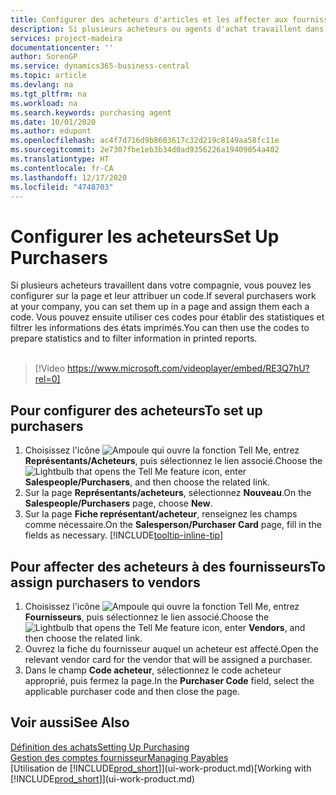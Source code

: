 ```yaml
---
title: Configurer des acheteurs d'articles et les affecter aux fournisseurs| Microsoft Docs
description: Si plusieurs acheteurs ou agents d'achat travaillent dans votre compagnie, vous pouvez les planifier pour l'analyse statistique.
services: project-madeira
documentationcenter: ''
author: SorenGP
ms.service: dynamics365-business-central
ms.topic: article
ms.devlang: na
ms.tgt_pltfrm: na
ms.workload: na
ms.search.keywords: purchasing agent
ms.date: 10/01/2020
ms.author: edupont
ms.openlocfilehash: ac4f7d716d9b8603617c32d219c8149aa58fc11e
ms.sourcegitcommit: 2e7307fbe1eb3b34d0ad9356226a19409054a402
ms.translationtype: HT
ms.contentlocale: fr-CA
ms.lasthandoff: 12/17/2020
ms.locfileid: "4748703"
---
```

# <a name="set-up-purchasers"></a><span data-ttu-id="3dafb-103">Configurer les acheteurs</span><span class="sxs-lookup"><span data-stu-id="3dafb-103">Set Up Purchasers</span></span>
<span data-ttu-id="3dafb-104">Si plusieurs acheteurs travaillent dans votre compagnie, vous pouvez les configurer sur la page et leur attribuer un code.</span><span class="sxs-lookup"><span data-stu-id="3dafb-104">If several purchasers work at your company, you can set them up in a page and assign them each a code.</span></span> <span data-ttu-id="3dafb-105">Vous pouvez ensuite utiliser ces codes pour établir des statistiques et filtrer les informations des états imprimés.</span><span class="sxs-lookup"><span data-stu-id="3dafb-105">You can then use the codes to prepare statistics and to filter information in printed reports.</span></span><br><br>  

> [!Video https://www.microsoft.com/videoplayer/embed/RE3Q7hU?rel=0]

## <a name="to-set-up-purchasers"></a><span data-ttu-id="3dafb-106">Pour configurer des acheteurs</span><span class="sxs-lookup"><span data-stu-id="3dafb-106">To set up purchasers</span></span>
1. <span data-ttu-id="3dafb-107">Choisissez l'icône ![Ampoule qui ouvre la fonction Tell Me](media/ui-search/search_small.png "Dites-moi ce que vous voulez faire"), entrez **Représentants/Acheteurs**, puis sélectionnez le lien associé.</span><span class="sxs-lookup"><span data-stu-id="3dafb-107">Choose the ![Lightbulb that opens the Tell Me feature](media/ui-search/search_small.png "Tell me what you want to do") icon, enter **Salespeople/Purchasers**, and then choose the related link.</span></span>
2. <span data-ttu-id="3dafb-108">Sur la page **Représentants/acheteurs**, sélectionnez **Nouveau**.</span><span class="sxs-lookup"><span data-stu-id="3dafb-108">On the **Salespeople/Purchasers** page, choose **New**.</span></span>
3. <span data-ttu-id="3dafb-109">Sur la page **Fiche représentant/acheteur**, renseignez les champs comme nécessaire.</span><span class="sxs-lookup"><span data-stu-id="3dafb-109">On the **Salesperson/Purchaser Card** page, fill in the fields as necessary.</span></span> [!INCLUDE[tooltip-inline-tip](includes/tooltip-inline-tip_md.md)]

## <a name="to-assign-purchasers-to-vendors"></a><span data-ttu-id="3dafb-110">Pour affecter des acheteurs à des fournisseurs</span><span class="sxs-lookup"><span data-stu-id="3dafb-110">To assign purchasers to vendors</span></span>
1. <span data-ttu-id="3dafb-111">Choisissez l'icône ![Ampoule qui ouvre la fonction Tell Me](media/ui-search/search_small.png "Dites-moi ce que vous voulez faire"), entrez **Fournisseurs**, puis sélectionnez le lien associé.</span><span class="sxs-lookup"><span data-stu-id="3dafb-111">Choose the ![Lightbulb that opens the Tell Me feature](media/ui-search/search_small.png "Tell me what you want to do") icon, enter **Vendors**, and then choose the related link.</span></span>
2. <span data-ttu-id="3dafb-112">Ouvrez la fiche du fournisseur auquel un acheteur est affecté.</span><span class="sxs-lookup"><span data-stu-id="3dafb-112">Open the relevant vendor card for the vendor that will be assigned a purchaser.</span></span>
3. <span data-ttu-id="3dafb-113">Dans le champ **Code acheteur**, sélectionnez le code acheteur approprié, puis fermez la page.</span><span class="sxs-lookup"><span data-stu-id="3dafb-113">In the **Purchaser Code** field, select the applicable purchaser code and then close the page.</span></span>

## <a name="see-also"></a><span data-ttu-id="3dafb-114">Voir aussi</span><span class="sxs-lookup"><span data-stu-id="3dafb-114">See Also</span></span>
[<span data-ttu-id="3dafb-115">Définition des achats</span><span class="sxs-lookup"><span data-stu-id="3dafb-115">Setting Up Purchasing</span></span>](purchasing-setup-purchasing.md)  
[<span data-ttu-id="3dafb-116">Gestion des comptes fournisseur</span><span class="sxs-lookup"><span data-stu-id="3dafb-116">Managing Payables</span></span>](payables-manage-payables.md)  
<span data-ttu-id="3dafb-117">[Utilisation de [!INCLUDE[prod_short](includes/prod_short.md)]](ui-work-product.md)</span><span class="sxs-lookup"><span data-stu-id="3dafb-117">[Working with [!INCLUDE[prod_short](includes/prod_short.md)]](ui-work-product.md)</span></span>
